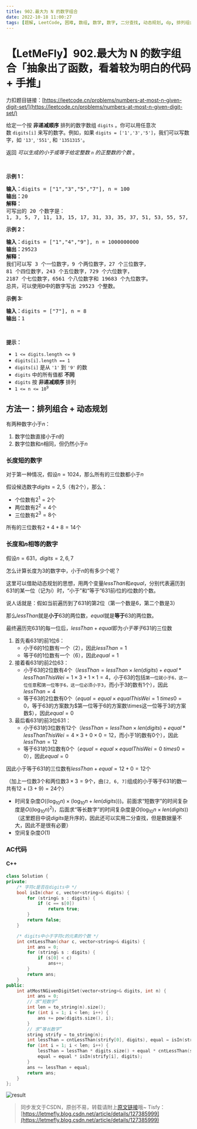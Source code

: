 ```yaml
---
title: 902.最大为 N 的数字组合
date: 2022-10-18 11:00:27
tags: [题解, LeetCode, 困难, 数组, 数学, 数字, 二分查找, 动态规划, dp, 排列组合]
---
```


# 【LetMeFly】902.最大为 N 的数字组合「抽象出了函数，看着较为明白的代码 + 手推」

力扣题目链接：[https://leetcode.cn/problems/numbers-at-most-n-given-digit-set/](https://leetcode.cn/problems/numbers-at-most-n-given-digit-set/)

<p>给定一个按&nbsp;<strong>非递减顺序</strong>&nbsp;排列的数字数组<meta charset="UTF-8" />&nbsp;<code>digits</code>&nbsp;。你可以用任意次数&nbsp;<code>digits[i]</code>&nbsp;来写的数字。例如，如果<meta charset="UTF-8" />&nbsp;<code>digits = ['1','3','5']</code>，我们可以写数字，如<meta charset="UTF-8" />&nbsp;<code>'13'</code>,&nbsp;<code>'551'</code>, 和&nbsp;<code>'1351315'</code>。</p>

<p>返回 <em>可以生成的小于或等于给定整数 <code>n</code> 的正整数的个数</em>&nbsp;。</p>

<p>&nbsp;</p>

<p><strong>示例 1：</strong></p>

<pre>
<strong>输入：</strong>digits = ["1","3","5","7"], n = 100
<strong>输出：</strong>20
<strong>解释：</strong>
可写出的 20 个数字是：
1, 3, 5, 7, 11, 13, 15, 17, 31, 33, 35, 37, 51, 53, 55, 57, 71, 73, 75, 77.
</pre>

<p><strong>示例 2：</strong></p>

<pre>
<strong>输入：</strong>digits = ["1","4","9"], n = 1000000000
<strong>输出：</strong>29523
<strong>解释：</strong>
我们可以写 3 个一位数字，9 个两位数字，27 个三位数字，
81 个四位数字，243 个五位数字，729 个六位数字，
2187 个七位数字，6561 个八位数字和 19683 个九位数字。
总共，可以使用D中的数字写出 29523 个整数。</pre>

<p><strong>示例 3:</strong></p>

<pre>
<strong>输入：</strong>digits = ["7"], n = 8
<strong>输出：</strong>1
</pre>

<p>&nbsp;</p>

<p><strong>提示：</strong></p>
<meta charset="UTF-8" />

<ul>
	<li><code>1 &lt;= digits.length &lt;= 9</code></li>
	<li><code>digits[i].length == 1</code></li>
	<li><code>digits[i]</code>&nbsp;是从&nbsp;<code>'1'</code>&nbsp;到&nbsp;<code>'9'</code> 的数</li>
	<li><code>digits</code>&nbsp;中的所有值都 <strong>不同</strong>&nbsp;</li>
	<li><code>digits</code>&nbsp;按&nbsp;<strong>非递减顺序</strong>&nbsp;排列</li>
	<li><code>1 &lt;= n &lt;= 10<sup>9</sup></code></li>
</ul>


    
## 方法一：排列组合 + 动态规划

有两种数字小于$n$：

1. 数字位数直接小于$n$的
2. 数字位数和$n$相同，但仍然小于$n$

### 长度短的数字

对于第一种情况，假设$n=1024$，那么所有的三位数都小于$n$

假设候选数字$digits = {2, 5}$（有$2$个），那么：

+ 个位数有$2^1=2$个
+ 两位数有$2^2=4$个
+ 三位数有$2^3=8$个

所有的三位数有$2+4+8=14$个

### 长度和$n$相等的数字

假设$n=631$，$digits = {2, 6, 7}$

怎么计算长度为$3$的数字中，小于$n$的有多少个呢？

这里可以借助动态规划的思想，用两个变量$lessThan$和$equal$，分别代表遍历到$631$的某一位（记为$i$）时，“小于”和“等于”$631$前$i$位的$i$位数的个数。

说人话就是：假如当前遍历到了$631$的第$2$位（第一个数是$6$，第二个数是$3$）

那么$lessThan$就是**小于**$63$的两位数，$equal$就是**等于**$63$的两位数。

最终遍历完$631$的每一位后，$lessThan + equal$即为*小于等于*$631$的三位数

1. 首先看$631$的前$1$位$6$：
	+ 小于$6$的$1$位数有一个（$2$），因此$lessThan = 1$
	+ 等于$6$的$1$位数有一个（$6$），因此$equal = 1$
2. 接着看$631$的前$2$位$63$：
    + 小于$63$的$2$位数有$4$个（$lessThan = lessThan \times len(digits) + equal * lessThanThisWei = 1 \times 3 + 1\times 1 = 4$，小于$63$的包括```第一位就小于6，这一位任意```和```第一位等于6，这一位必须小于3```，而小于$3$的数有$1$个），因此$lessThan = 4$
	+ 等于$63$的$2$位数有$0$个（$equal = equal\times equalThisWei = 1\ times 0 = 0$，等于$63$的方案数为$第一位等于6的方案数\times这一位等于3的方案数$），因此$equal = 0$
3. 最后看$631$的前$3$位$631$：
    + 小于$631$的$3$位数有$12$个（$lessThan = lessThan \times len(digits) + equal * lessThanThisWei = 4 \times 3 + 0\times 0 = 12$，而小于$1$的数有$0$个），因此$lessThan = 12$
	+ 等于$631$的$3$位数有$0$个（$equal = equal\times equalThisWei = 0\ times 0 = 0$），因此$equal = 0$

因此小于等于$631$的三位数有$lessThan + equal = 12 + 0 = 12$个

（加上一位数$3$个和两位数$3\times3=9$个，由```[2, 6, 7]```组成的小于等于$631$的数一共有$12+(3+9)=24$个）

+ 时间复杂度$O((\log_{10}n)\times(\log_{10}n + len(digits)))$。前面求“短数字”的时间复杂度是$O((\log_{10}n)^2)$，后面求“等长数字”的时间复杂度是$O(\log_{10}n\times len(digits))$（这里题目中说$digits$是升序的，因此还可以实用二分查找，但是数据量不大，因此不是很有必要）
+ 空间复杂度$O(1)$

### AC代码

#### C++

```cpp
class Solution {
private:
	/* 字符c是否在digits中 */
    bool isIn(char c, vector<string>& digits) {
        for (string& s : digits) {
            if (c == s[0])
                return true;
        }
        return false;
    }

	/* digits中小于字符c的元素的个数 */
    int cntLessThan(char c, vector<string>& digits) {
        int ans = 0;
        for (string& s : digits) {
            if (s[0] < c)
                ans++;
        }
        return ans;
    }
public:
    int atMostNGivenDigitSet(vector<string>& digits, int n) {
        int ans = 0;
		// 求“短数字”
        int len = to_string(n).size();
        for (int i = 1; i < len; i++) {
            ans += pow(digits.size(), i);
        }
		// 求“等长数字”
        string strify = to_string(n);
        int lessThan = cntLessThan(strify[0], digits), equal = isIn(strify[0], digits);  // 实用常数空间
        for (int i = 1; i < len; i++) {
            lessThan = lessThan * digits.size() + equal * cntLessThan(strify[i], digits);  // 公式原理在“631”的举例中详细说明了
            equal = equal * isIn(strify[i], digits);
        }
        ans += lessThan + equal;
        return ans;
    }
};
```

![result](https://cors.tisfy.eu.org/https://img-blog.csdnimg.cn/0050bb334943415bbf7489d1441fe618.jpeg#pic_center)

> 同步发文于CSDN，原创不易，转载请附上[原文链接](https://blog.tisfy.eu.org/2022/10/18/LeetCode%200902.%E6%9C%80%E5%A4%A7%E4%B8%BAN%E7%9A%84%E6%95%B0%E5%AD%97%E7%BB%84%E5%90%88/)哦~
> Tisfy：[https://letmefly.blog.csdn.net/article/details/127385999](https://letmefly.blog.csdn.net/article/details/127385999)
